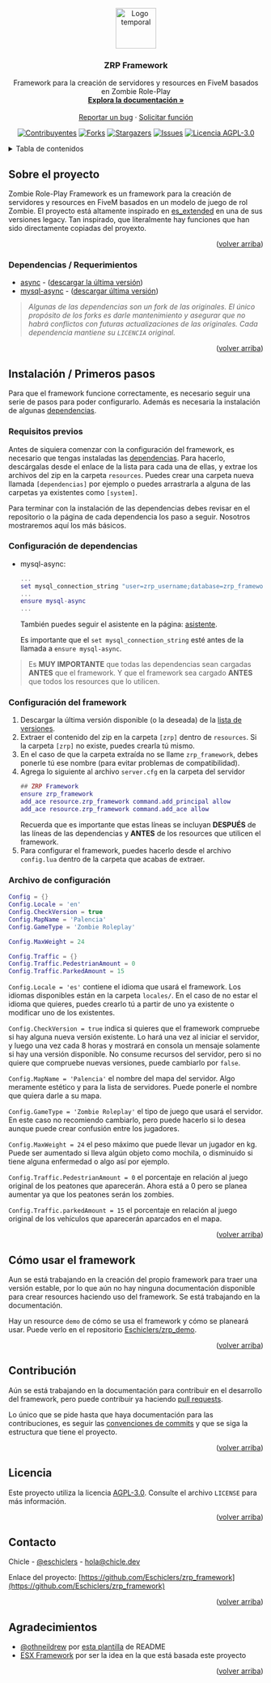 <div id="top"></div>
<!-- PROJECT LOGO -->
<br />
<div align="center">
  <a href="https://github.com/Eschiclers/zrp_framework">
    <img src="https://avatars.githubusercontent.com/u/13428280" alt="Logo temporal" width="80" height="80">
  </a>

<h3 align="center">ZRP Framework</h3>

  <p align="center">
    Framework para la creación de servidores y resources en FiveM basados en Zombie Role-Play
    <br />
    <a href="https://github.com/Eschiclers/zrp_framework"><strong>Explora la documentación »</strong></a>
    <br />
    <br />
    <a href="https://github.com/Eschiclers/zrp_framework/issues">Reportar un bug</a>
    ·
    <a href="https://github.com/Eschiclers/zrp_framework/issues">Solicitar función</a>
  </p>
</div>

<div align="center">

  [![Contribuyentes][contributors-shield]][contributors-url]
  [![Forks][forks-shield]][forks-url]
  [![Stargazers][stars-shield]][stars-url]
  [![Issues][issues-shield]][issues-url]
  [![Licencia AGPL-3.0][license-shield]][license-url]

</div>

<!-- TABLE OF CONTENTS -->
<details>
  <summary>Tabla de contenidos</summary>
  <ol>
    <li>
      <a href="#sobre-el-proyecto">Sobre el proyecto</a>
      <ul>
        <li><a href="#dependencias--requerimientos">Dependencias / Requerimientos</a></li>
      </ul>
    </li>
    <li>
      <a href="#instalación--primeros-pasos">Instalación / Primeros pasos</a>
      <ul>
        <li><a href="#requisitos-previos">Requisitos previos</a></li>
        <li><a href="#configuración-de-dependencias">Configuración de dependencias</a></li>
        <li><a href="#configuración-del-framework">Configuración del framework</a></li>
        <li><a href="#archivo-de-configuración">Archivo de configuración</a></li>
      </ul>
    </li>
    <li><a href="#cómo-usar-el-framework">Cómo usar el framework</a></li>
    <li><a href="#contribución">Contribución</a></li>
    <li><a href="#licencia">Licencia</a></li>
    <li><a href="#contacto">Contacto</a></li>
    <li><a href="#agradecimientos">Agradecimientos</a></li>
  </ol>
</details>



<!-- ABOUT THE PROJECT -->
## Sobre el proyecto

Zombie Role-Play Framework es un framework para la creación de servidores y resources en FiveM basados en un modelo de juego de rol Zombie. El proyecto está altamente inspirado en [es_extended](https://github.com/esx-framework) en una de sus versiones legacy. Tan inspirado, que literalmente hay funciones que han sido directamente copiadas del proyexto.


<p align="right">(<a href="#top">volver arriba</a>)</p>



### Dependencias / Requerimientos

* [async][async-url] - ([descargar la última versión][async-latest-download])
* [mysql-async][mysql-async-url] - ([descargar última versión][mysql-async-latest-download])

> _Algunas de las dependencias son un fork de las originales. El único propósito de los forks es darle mantenimiento y asegurar que no habrá conflictos con futuras actualizaciones de las originales. Cada dependencia mantiene su `LICENCIA` original._

<p align="right">(<a href="#top">volver arriba</a>)</p>



<!-- GETTING STARTED -->
## Instalación / Primeros pasos

Para que el framework funcione correctamente, es necesario seguir una serie de pasos para poder configurarlo. Además es necesaria la instalación de algunas [dependencias](#dependencias--requerimientos).

### Requisitos previos

Antes de siquiera comenzar con la configuración del framework, es necesario que tengas instaladas las [dependencias](#dependencias--requerimientos). Para hacerlo, descárgalas desde el enlace de la lista para cada una de ellas, y extrae los archivos del zip en la carpeta `resources`. Puedes crear una carpeta nueva llamada `[dependencias]` por ejemplo o puedes arrastrarla a alguna de las carpetas ya existentes como `[system]`.

Para terminar con la instalación de las dependencias debes revisar en el repositorio o la página de cada dependencia los paso a seguir. Nosotros mostraremos aquí los más básicos.

### Configuración de dependencias

* mysql-async:
  ```lua
  ...
  set mysql_connection_string "user=zrp_username;database=zrp_framework;password=zrp_password"
  ...
  ensure mysql-async
  ...
  ```
  También puedes seguir el asistente en la página: [asistente][mysql-async-setup-url].

  Es importante que el `set mysql_connection_string` esté antes de la llamada a `ensure mysql-async`.

> Es **MUY IMPORTANTE** que todas las dependencias sean cargadas **ANTES** que el framework. Y que el framework sea cargado **ANTES** que todos los resources que lo utilicen.
  

### Configuración del framework

1. Descargar la última versión disponible (o la deseada) de la [lista de versiones][zrp-framework-releases-url].
2. Extraer el contenido del zip en la carpeta `[zrp]` dentro de `resources`. Si la carpeta `[zrp]` no existe, puedes crearla tú mismo.
3. En el caso de que la carpeta extraída no se llame `zrp_framework`, debes ponerle tú ese nombre (para evitar problemas de compatibilidad).
4. Agrega lo siguiente al archivo `server.cfg` en la carpeta del servidor
   ```lua
   ## ZRP Framework
   ensure zrp_framework
   add_ace resource.zrp_framework command.add_principal allow
   add_ace resource.zrp_framework command.add_ace allow
   ```
   Recuerda que es importante que estas líneas se incluyan **DESPUÉS** de las líneas de las dependencias y **ANTES** de los resources que utilicen el framework.
5. Para configurar el framework, puedes hacerlo desde el archivo `config.lua` dentro de la carpeta que acabas de extraer.

### Archivo de configuración
```lua
Config = {}
Config.Locale = 'en'
Config.CheckVersion = true
Config.MapName = 'Palencia'
Config.GameType = 'Zombie Roleplay'

Config.MaxWeight = 24

Config.Traffic = {}
Config.Traffic.PedestrianAmount = 0
Config.Traffic.ParkedAmount = 15
```

```Config.Locale = 'es'``` contiene el idioma que usará el framework. Los idiomas disponibles están en la carpeta `locales/`. En el caso de no estar el idioma que quieres, puedes crearlo tú a partir de uno ya existente o modificar uno de los existentes.

```Config.CheckVersion = true``` indica si quieres que el framework compruebe si hay alguna nueva versión existente. Lo hará una vez al iniciar el servidor, y luego una vez cada 8 horas y mostrará en consola un mensaje solamente si hay una versión disponible. No consume recursos del servidor, pero si no quiere que compruebe nuevas versiones, puede cambiarlo por ```false```.

```Config.MapName = 'Palencia'``` el nombre del mapa del servidor. Algo meramente estético y para la lista de servidores. Puede ponerle el nombre que quiera darle a su mapa.

```Config.GameType = 'Zombie Roleplay'``` el tipo de juego que usará el servidor. En este caso no recomiendo cambiarlo, pero puede hacerlo si lo desea aunque puede crear confusión entre los jugadores.

```Config.MaxWeight = 24``` el peso máximo que puede llevar un jugador en kg. Puede ser aumentado si lleva algún objeto como mochila, o disminuido si tiene alguna enfermedad o algo así por ejemplo.

```Config.Traffic.PedestrianAmount = 0``` el porcentaje en relación al juego original de los peatones que aparecerán. Ahora está a 0 pero se planea aumentar ya que los peatones serán los zombies.

```Config.Traffic.parkedAmount = 15``` el porcentaje en relación al juego original de los vehículos que aparecerán aparcados en el mapa.

<p align="right">(<a href="#top">volver arriba</a>)</p>



<!-- USAGE EXAMPLES -->
## Cómo usar el framework

Aun se está trabajando en la creación del propio framework para traer una versión estable, por lo que aún no hay ninguna documentación disponible para crear resources haciendo uso del framework. Se está trabajando en la documentación.

Hay un resource `demo` de cómo se usa el framework y cómo se planeará usar. Puede verlo en el repositorio [Eschiclers/zrp_demo][zrp-demo-url].

<p align="right">(<a href="#top">volver arriba</a>)</p>



<!-- CONTRIBUTING -->
## Contribución

Aún se está trabajando en la documentación para contribuir en el desarrollo del framework, pero puede contribuir ya haciendo [pull requests][pull-request-url].

Lo único que se pide hasta que haya documentación para las contribuciones, es seguir las [convenciones de commits][conventional-commits-url] y que se siga la estructura que tiene el proyecto.

<p align="right">(<a href="#top">volver arriba</a>)</p>



<!-- LICENSE -->
## Licencia

Este proyecto utiliza la licencia [AGPL-3.0][license-url]. Consulte el archivo `LICENSE` para más información.

<p align="right">(<a href="#top">volver arriba</a>)</p>



<!-- CONTACT -->
## Contacto

Chicle - [@eschiclers](https://twitter.com/Eschiclers) - hola@chicle.dev

Enlace del proyecto: [https://github.com/Eschiclers/zrp_framework](https://github.com/Eschiclers/zrp_framework)

<p align="right">(<a href="#top">volver arriba</a>)</p>



<!-- ACKNOWLEDGMENTS -->
## Agradecimientos

* [@othneildrew](https://github.com/othneildrew) por [esta plantilla](https://github.com/othneildrew/Best-README-Template/blob/master/BLANK_README.md) de README
* [ESX Framework](https://github.com/esx-framework) por ser la idea en la que está basada este proyecto

<p align="right">(<a href="#top">volver arriba</a>)</p>



<!-- MARKDOWN LINKS & IMAGES -->
<!-- https://www.markdownguide.org/basic-syntax/#reference-style-links -->
[contributors-shield]: https://img.shields.io/github/contributors/Eschiclers/zrp_framework.svg?style=for-the-badge
[contributors-url]: https://github.com/Eschiclers/zrp_framework/graphs/contributors
[pull-request-url]: https://github.com/Eschiclers/zrp_framework/pulls
[forks-shield]: https://img.shields.io/github/forks/Eschiclers/zrp_framework.svg?style=for-the-badge
[forks-url]: https://github.com/Eschiclers/zrp_framework/network/members
[stars-shield]: https://img.shields.io/github/stars/Eschiclers/zrp_framework.svg?style=for-the-badge
[stars-url]: https://github.com/Eschiclers/zrp_framework/stargazers
[issues-shield]: https://img.shields.io/github/issues/Eschiclers/zrp_framework.svg?style=for-the-badge
[issues-url]: https://github.com/Eschiclers/zrp_framework/issues
[license-shield]: https://img.shields.io/github/license/Eschiclers/zrp_framework.svg?style=for-the-badge
[license-url]: https://github.com/Eschiclers/zrp_framework/blob/master/LICENSE
[conventional-commits-url]: https://www.conventionalcommits.org/es/v1.0.0/
<!-- DEPENDENCIAS -->
[async-url]: https://github.com/Eschiclers/async
[async-latest-download]: https://github.com/Eschiclers/async/archive/refs/tags/1.0.1.zip
[mysql-async-url]: https://github.com/Eschiclers/mysql-async
[mysql-async-latest-download]: https://github.com/Eschiclers/mysql-async/archive/refs/tags/3.3.2.zip
[mysql-async-setup-url]: https://www.chicle.dev/mysql-async/
<!-- DEMOS -->
[zrp-demo-url]: https://github.com/Eschiclers/zrp_demo
<!--  -->
[zrp-framework-releases-url]: https://github.com/Eschiclers/zrp_framework/releases